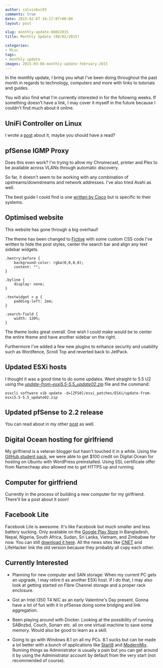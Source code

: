 ```yaml
---
author: calvinbui93
comments: true
date: 2015-02-07 16:17:07+00:00
layout: post

slug: monthly-update-08022015
title: Monthly Update (08/02/2015)

categories:
- Misc
tags:
- monthly update
images: 2015-03-08-monthly-update-february-2015
---
```


In the monthly update, I bring you what I've been doing throughout the past month in regards to technology, computers and more with links to tutorials and guides.

You will also find what I'm currently interested in for the following weeks. If something doesn’t have a link, I may cover it myself in the future because I couldn't find much about it online.

<!-- more -->


## UniFi Controller on Linux


I wrote a [post](/install-unifi-controller-ubuntu/) about it, maybe you should have a read?


## pfSense IGMP Proxy


Does this even work? I'm trying to allow my Chromecast, printer and Plex to be available across VLANs through automatic discovery.

So far, it doesn't seem to be working with any combination of upstreams/downstreams and network addresses. I've also tried Avahi as well.

The best guide I could find is one [written by Cisco](http://www.cisco.com/c/en/us/td/docs/wireless/controller/technotes/7-6/chromecastDG76/ChromecastDG76.html) but is specific to their systems.


## Optimised website


This website has gone through a big overhaul!

The theme has been changed to [Fictive](https://theme.wordpress.com/themes/fictive/) with some custom CSS code I've written to hide the post styles, center the search bar and align any text sidebar widgets.


    .hentry:before {
    	background-color: rgba(0,0,0,0);
    	content: "";
    }

    .byline {
    	display: none;
    }

    .textwidget > p {
    	padding-left: 2em;
    }

    .search-field {
    	width: 120%;
    }


The theme looks great overall. One wish I could make would be to center the entire theme and have another sidebar on the right.

Furthermore I've added a few new plugins to enhance security and usability such as Wordfence, Scroll Top and reverted back to JetPack.


## Updated ESXi hosts


I thought it was a good time to do some updates. Went straight to 5.5 U2 using the [_update-from-esxi5.5-5.5_update02.zip_](https://my.vmware.com/group/vmware/patch#search) file and the command:


    esxcli software vib update -d=[ZFS0]/esxi_patches/ESXi/update-from-esxi5.5-5.5_update02.zip




## Updated pfSense to 2.2 release


You can read about in my other [post](/upgrade-pfsense-2-2-vmware/) as well.


## Digital Ocean hosting for girlfriend


My girlfriend is a veteran blogger but hasn't touched it in a while. Using the [GitHub student pack](https://education.github.com/pack/offers), we were able to get $100 credit on Digital Ocean for hosting on Ubuntu with WordPress preinstalled. Using SSL certificate offer from Namecheap also allowed me to get HTTPS up and running.


## Computer for girlfriend


Currently in the process of building a new computer for my girlfriend. There'll be a post about it soon!


## Facebook Lite


Facebook Lite is awesome. It's like Facebook but much smaller and less battery sucking. Only available on the [Google Play Store](https://play.google.com/store/apps/details?id=com.facebook.lite) in Bangladesh, Nepal, Nigeria, South Africa, Sudan, Sri Lanka, Vietnam, and Zimbabwe for now. You can still [download it here](http://www.apkmirror.com/apk/facebook-2/lite/facebook-lite-1-4-0-6-14-apk/). All the news sites like [CNET](http://www.cnet.com/au/how-to/get-facebook-lite-for-your-android-device/) and LifeHacker link the old version because they probably all copy each other.


## Currently Interested






  * Planning for new computer and SAN storage: When my current PC gets an upgrade, I may retire it as another ESXi host. If I do that, I may also look at getting started on Fibre Channel storage and a proper rack enclosure.


  * Got an Intel I350 T4 NIC as an early Valentine's Day present. Gonna have a lot of fun with it in pfSense doing some bridging and link aggregation.


  * Been playing around with Docker. Looking at the possibility of running SABnzbd, Couch, Sonarr etc. all on one virtual machine to save some memory. Would also be good to learn as a skill.


  * Going to go with Windows 8.1 on all my PCs. 8.1 sucks but can be made a lot better with a bunch of applications like [Start8](http://www.stardock.com/products/start8/) and [ModernMix](http://www.stardock.com/products/ModernMix/). Running things as Administrator is usually a pain but you can get around it by using the Administrator account by default from the very start (not recommended of course).
